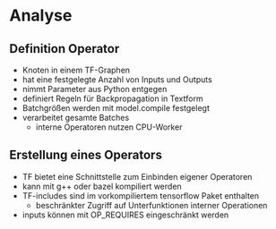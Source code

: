 # Analyse

## Definition Operator

- Knoten in einem TF-Graphen
- hat eine festgelegte Anzahl von Inputs und Outputs
- nimmt Parameter aus Python entgegen
- definiert Regeln für Backpropagation in Textform
- Batchgrößen werden mit model.compile festgelegt
- verarbeitet gesamte Batches
  - interne Operatoren nutzen CPU-Worker



## Erstellung eines Operators

- TF bietet eine Schnittstelle zum Einbinden eigener Operatoren
- kann mit g++ oder bazel kompiliert werden
- TF-includes sind im vorkompiliertem tensorflow Paket enthalten
  - beschränkter Zugriff auf Unterfunktionen interner Operationen
- inputs können mit OP_REQUIRES eingeschränkt werden
